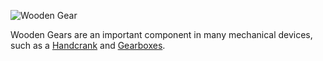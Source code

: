 ![Wooden Gear](item:betterwithmods:material)

Wooden Gears are an important component in many mechanical devices, such as a [Handcrank](../blocks/hand_crank.md) and [Gearboxes](../blocks/wooden_gearbox.md).
